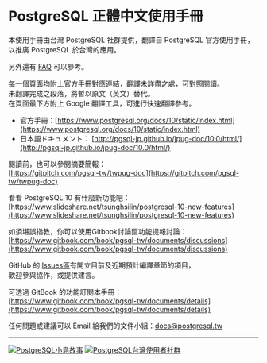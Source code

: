 # PostgreSQL 正體中文使用手冊

本使用手冊由台灣 PostgreSQL 社群提供，翻譯自 PostgreSQL 官方使用手冊，以推廣 PostgreSQL 於台灣的應用。

另外還有 [FAQ](https://faq.postgresql.tw) 可以參考。

每一個頁面均附上官方手冊對應連結，翻譯未詳盡之處，可對照閱讀。  
未翻譯完成之段落，將暫以原文（英文）替代。  
在頁面最下方附上 Google 翻譯工具，可進行快速翻譯參考。

* 官方手冊：[https://www.postgresql.org/docs/10/static/index.html](https://www.postgresql.org/docs/10/static/index.html)
* 日本語ドキュメント： [http://pgsql-jp.github.io/jpug-doc/10.0/html/](http://pgsql-jp.github.io/jpug-doc/10.0/html/)

閱讀前，也可以參閱摘要簡報：  
[https://gitpitch.com/pgsql-tw/twpug-doc](https://gitpitch.com/pgsql-tw/twpug-doc)

看看 PostgreSQL 10 有什麼新功能吧：  
[https://www.slideshare.net/tsunghsilin/postgresql-10-new-features](https://www.slideshare.net/tsunghsilin/postgresql-10-new-features)

如須堪誤指教，你可以使用Gitbook討論區功能提報討論：  
[https://www.gitbook.com/book/pgsql-tw/documents/discussions](https://www.gitbook.com/book/pgsql-tw/documents/discussions)

GitHub 的 [Issues區](https://github.com/pgsql-tw/twpug-doc/issues)有開立目前及近期預計編譯章節的項目，  
歡迎參與協作，或提供建言。

可透過 GitBook 的功能訂閱本手冊：  
[https://www.gitbook.com/book/pgsql-tw/documents/details](https://www.gitbook.com/book/pgsql-tw/documents/details)

任何問題或建議可以 Email 給我們的文件小組：[docs@postgresql.tw](mailto:docs@postgresql.tw)

---

[![PostgreSQL小島故事](https://pgsql-tw.github.io/island/assets/pgsql-tw-island.svg)](https://island.postgresql.tw) [![PostgreSQL台灣使用者社群](https://pgsql-tw.github.io/island/assets/pgsql-tw.svg)](http://postgresql.tw)

